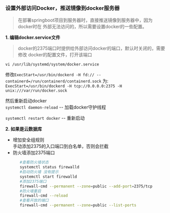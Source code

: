 ### 设置外部访问Docker，推送镜像到docker服务器

> 在部署springboot项目到服务器时，直接推送镜像到服务器中，因为docker时在
外部无法访问的，所以需要设置docker的一些配置。

**1. 编辑docker.service文件**
> docker的2375端口时提供给外部访问docker的端口，默认时关闭的，需要修改
docker的配置文件，打开该端口

`vi /usr/lib/systemd/system/docker.service`

修改`ExecStart=/usr/bin/dockerd -H fd:// --containerd=/run/containerd/containerd.sock`
为: `ExecStart=/usr/bin/dockerd -H tcp://0.0.0.0:2375 -H unix:///var/run/docker.sock`

然后重新启动docker   
`systemctl daemon-reload` -- 加载docker守护线程   

`systemctl restart docker` -- 重新启动

**2. 如果是云数据库**
 - 增加安全组规则   
 手动添加2375的入口端口到白名单，否则会拦截
 - 防火墙添加2375端口
     ```bash
        #查看防火墙状态
        systemctl status firewalld
        #启动防火墙 没有提示
        systemctl start firewalld
        #添加2375端口
        firewall-cmd --permanent --zone=public --add-port=2375/tcp
        #防火墙重启
        firewall-cmd --reload
        #查看开放的端口
        firewall-cmd --permanent --zone=public --list-ports
    ```


